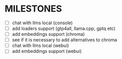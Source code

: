 # MILESTONES

- [ ] chat with llms local (console)
- [ ] add loaders support (gtp4all, llama.cpp, gptq etc)
- [ ] add embeddings support (chroma)
- [ ] see if it is necessary to add alternatives to chroma
- [ ] chat with llms local (webui)
- [ ] add embeddings support (webui)
